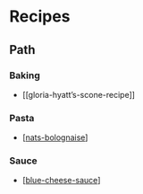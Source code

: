 # Recipes

## Path

### Baking

- [[gloria-hyatt’s-scone-recipe]]

### Pasta

- [[nats-bolognaise]]

### Sauce

- [[blue-cheese-sauce]]

[//begin]: # "Autogenerated link references for markdown compatibility"
[nats-bolognaise]: Recipes/nats-bolognaise "Nat's What I Reckon - bolagnaise"
[blue-cheese-sauce]: Recipes/blue-cheese-sauce "Blue cheese sauce"
[//end]: # "Autogenerated link references"